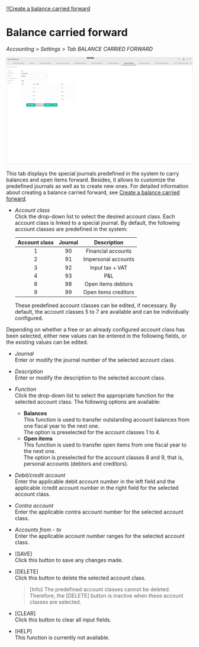 [!!Create a balance carried forward](../Operation/11_CreateBalanceCarriedForward.md)

# Balance carried forward

*Accounting > Settings > Tab BALANCE CARRIED FORWARD*

![Balance carried forward](../../Assets/Screenshots/RetailSuiteAccounting/Settings/BalanceCarriedForward/BalanceCarriedForward.png "[Balance carried forward]")

This tab displays the special journals predefined in the system to carry balances and open items forward. Besides, it allows to customize the predefined journals as well as to create new ones. For detailed information about creating a balance carried forward, see [Create a balance carried forward](../Operation/11_CreateBalanceCarriedForward.md).

- *Account class*  
    Click the drop-down list to select the desired account class. Each account class is linked to a special journal. By default, the following account classes are predefined in the system:

    | Account class  | Journal      | Description          |
    |:--------------:|:------------:|:--------------------:|
    | 1              | 90           | Financial accounts   |
    | 2              | 91           | Impersonal accounts  |
    | 3              | 92           | Input tax + VAT      |
    | 4              | 93           | P&L                  |
    | 8              | 98           | Open items debtors   |
    | 9              | 99           | Open items creditors |

    These predefined account classes can be edited, if necessary. By default, the account classes 5 to 7 are available and can be individually configured.

Depending on whether a free or an already configured account class has been selected, either new values can be entered in the following fields, or the existing values can be edited.

- *Journal*  
    Enter or modify the journal number of the selected account class.

- *Description*  
    Enter or modify the description to the selected account class.

- *Function*  
    Click the drop-down list to select the appropriate function for the selected account class. The following options are available:
    - **Balances**  
        This function is used to transfer outstanding account balances from one fiscal year to the next one.   
        The option is preselected for the account classes 1 to 4.
    - **Open items**  
        This function is used to transfer open items from one fiscal year to the next one.   
        The option is preselected for the account classes 8 and 9, that is, personal accounts (debtors and creditors).

- *Debit/credit account*  
    Enter the applicable debit account number in the left field and the applicable /credit account number in the right field for the selected account class.

- *Contra account*  
    Enter the applicable contra account number for the selected account class.

- *Accounts from - to*  
    Enter the applicable account number ranges for the selected account class.

- [SAVE]  
    Click this button to save any changes made.

- [DELETE]  
    Click this button to delete the selected account class.

    > [Info] The predefined account classes cannot be deleted. Therefore, the [DELETE] button is inactive when these account classes are selected.

[comment]: <> (Stimmt das so oder Bug?)

- [CLEAR]  
    Click this button to clear all input fields.  

[comment]: <> (Button scheint nicht zu funktionieren. Bug?)

- [HELP]  
    This function is currently not available.
